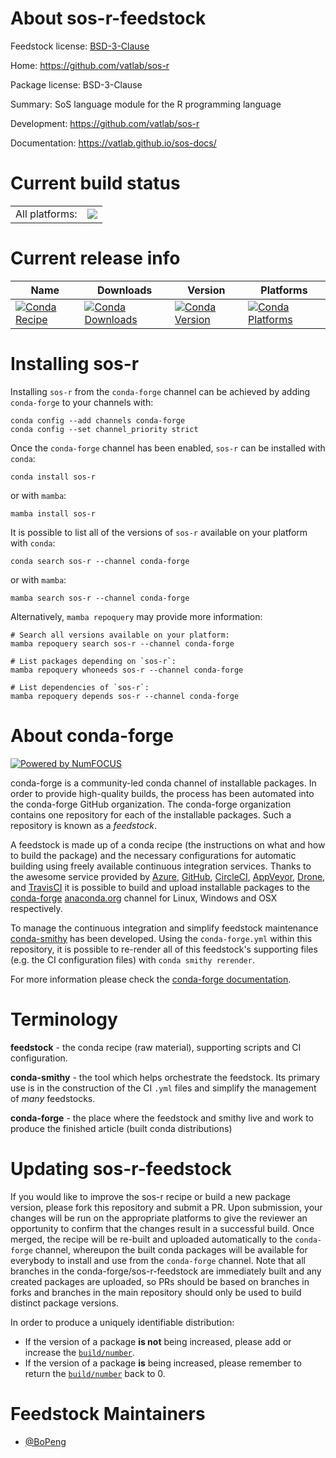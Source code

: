 About sos-r-feedstock
=====================

Feedstock license: [BSD-3-Clause](https://github.com/conda-forge/sos-r-feedstock/blob/main/LICENSE.txt)

Home: https://github.com/vatlab/sos-r

Package license: BSD-3-Clause

Summary: SoS language module for the R programming language

Development: https://github.com/vatlab/sos-r

Documentation: https://vatlab.github.io/sos-docs/

Current build status
====================


<table><tr><td>All platforms:</td>
    <td>
      <a href="https://dev.azure.com/conda-forge/feedstock-builds/_build/latest?definitionId=7711&branchName=main">
        <img src="https://dev.azure.com/conda-forge/feedstock-builds/_apis/build/status/sos-r-feedstock?branchName=main">
      </a>
    </td>
  </tr>
</table>

Current release info
====================

| Name | Downloads | Version | Platforms |
| --- | --- | --- | --- |
| [![Conda Recipe](https://img.shields.io/badge/recipe-sos--r-green.svg)](https://anaconda.org/conda-forge/sos-r) | [![Conda Downloads](https://img.shields.io/conda/dn/conda-forge/sos-r.svg)](https://anaconda.org/conda-forge/sos-r) | [![Conda Version](https://img.shields.io/conda/vn/conda-forge/sos-r.svg)](https://anaconda.org/conda-forge/sos-r) | [![Conda Platforms](https://img.shields.io/conda/pn/conda-forge/sos-r.svg)](https://anaconda.org/conda-forge/sos-r) |

Installing sos-r
================

Installing `sos-r` from the `conda-forge` channel can be achieved by adding `conda-forge` to your channels with:

```
conda config --add channels conda-forge
conda config --set channel_priority strict
```

Once the `conda-forge` channel has been enabled, `sos-r` can be installed with `conda`:

```
conda install sos-r
```

or with `mamba`:

```
mamba install sos-r
```

It is possible to list all of the versions of `sos-r` available on your platform with `conda`:

```
conda search sos-r --channel conda-forge
```

or with `mamba`:

```
mamba search sos-r --channel conda-forge
```

Alternatively, `mamba repoquery` may provide more information:

```
# Search all versions available on your platform:
mamba repoquery search sos-r --channel conda-forge

# List packages depending on `sos-r`:
mamba repoquery whoneeds sos-r --channel conda-forge

# List dependencies of `sos-r`:
mamba repoquery depends sos-r --channel conda-forge
```


About conda-forge
=================

[![Powered by
NumFOCUS](https://img.shields.io/badge/powered%20by-NumFOCUS-orange.svg?style=flat&colorA=E1523D&colorB=007D8A)](https://numfocus.org)

conda-forge is a community-led conda channel of installable packages.
In order to provide high-quality builds, the process has been automated into the
conda-forge GitHub organization. The conda-forge organization contains one repository
for each of the installable packages. Such a repository is known as a *feedstock*.

A feedstock is made up of a conda recipe (the instructions on what and how to build
the package) and the necessary configurations for automatic building using freely
available continuous integration services. Thanks to the awesome service provided by
[Azure](https://azure.microsoft.com/en-us/services/devops/), [GitHub](https://github.com/),
[CircleCI](https://circleci.com/), [AppVeyor](https://www.appveyor.com/),
[Drone](https://cloud.drone.io/welcome), and [TravisCI](https://travis-ci.com/)
it is possible to build and upload installable packages to the
[conda-forge](https://anaconda.org/conda-forge) [anaconda.org](https://anaconda.org/)
channel for Linux, Windows and OSX respectively.

To manage the continuous integration and simplify feedstock maintenance
[conda-smithy](https://github.com/conda-forge/conda-smithy) has been developed.
Using the ``conda-forge.yml`` within this repository, it is possible to re-render all of
this feedstock's supporting files (e.g. the CI configuration files) with ``conda smithy rerender``.

For more information please check the [conda-forge documentation](https://conda-forge.org/docs/).

Terminology
===========

**feedstock** - the conda recipe (raw material), supporting scripts and CI configuration.

**conda-smithy** - the tool which helps orchestrate the feedstock.
                   Its primary use is in the construction of the CI ``.yml`` files
                   and simplify the management of *many* feedstocks.

**conda-forge** - the place where the feedstock and smithy live and work to
                  produce the finished article (built conda distributions)


Updating sos-r-feedstock
========================

If you would like to improve the sos-r recipe or build a new
package version, please fork this repository and submit a PR. Upon submission,
your changes will be run on the appropriate platforms to give the reviewer an
opportunity to confirm that the changes result in a successful build. Once
merged, the recipe will be re-built and uploaded automatically to the
`conda-forge` channel, whereupon the built conda packages will be available for
everybody to install and use from the `conda-forge` channel.
Note that all branches in the conda-forge/sos-r-feedstock are
immediately built and any created packages are uploaded, so PRs should be based
on branches in forks and branches in the main repository should only be used to
build distinct package versions.

In order to produce a uniquely identifiable distribution:
 * If the version of a package **is not** being increased, please add or increase
   the [``build/number``](https://docs.conda.io/projects/conda-build/en/latest/resources/define-metadata.html#build-number-and-string).
 * If the version of a package **is** being increased, please remember to return
   the [``build/number``](https://docs.conda.io/projects/conda-build/en/latest/resources/define-metadata.html#build-number-and-string)
   back to 0.

Feedstock Maintainers
=====================

* [@BoPeng](https://github.com/BoPeng/)

